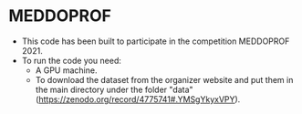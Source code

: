 #  MEDDOPROF

* This code has been built to participate in the competition MEDDOPROF 2021.
* To run the code you need:
    - A GPU machine.
    - To download the dataset from the organizer website and put them in the main directory under the folder "data" (https://zenodo.org/record/4775741#.YMSgYkyxVPY).

